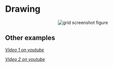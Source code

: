 # Drawing

<p align="center">
  <img src="https://github.com/planelles20/modern-openGL-practice/blob/master/example8/result/result8_1.gif?raw=true" alt="grid screenshot figure"/>
</p>

## Other examples

*[Video 1 on youtube](https://www.youtube.com/watch?v=6QKdHwffvrM)*

*[Video 2 on youtube](https://www.youtube.com/watch?v=ZM9u-d8zhxk)*
